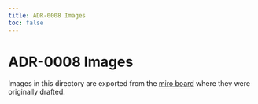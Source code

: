 ```yaml
---
title: ADR-0008 Images
toc: false
---
```


# ADR-0008 Images

Images in this directory are exported from the [miro board](https://miro.com/app/board/uXjVP77ztI4=/) where they were originally drafted.
